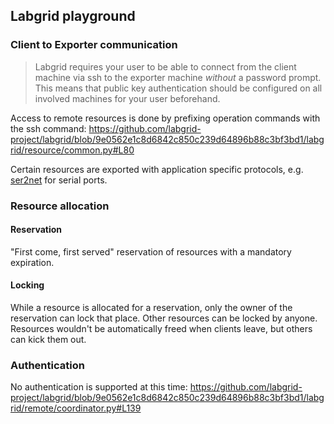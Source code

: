 ## Labgrid playground

### Client to Exporter communication
> Labgrid requires your user to be able to connect from the client machine via ssh to the exporter machine _without_ a password prompt. This means that public key authentication should be configured on all involved machines for your user beforehand.

Access to remote resources is done by prefixing operation commands with the ssh command: https://github.com/labgrid-project/labgrid/blob/9e0562e1c8d6842c850c239d64896b88c3bf3bd1/labgrid/resource/common.py#L80

Certain resources are exported with application specific protocols, e.g. [ser2net](https://github.com/cminyard/ser2net) for serial ports.

### Resource allocation

#### Reservation
"First come, first served" reservation of resources with a mandatory expiration.

#### Locking
While a resource is allocated for a reservation, only the owner of the reservation can lock that place. Other resources can be locked by anyone. Resources wouldn't be automatically freed when clients leave, but others can kick them out.

### Authentication
No authentication is supported at this time: https://github.com/labgrid-project/labgrid/blob/9e0562e1c8d6842c850c239d64896b88c3bf3bd1/labgrid/remote/coordinator.py#L139
